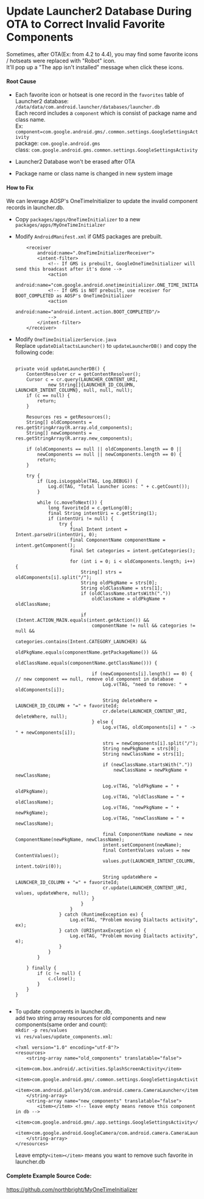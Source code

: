 
# Update Launcher2 Database During OTA to Correct Invalid Favorite Components

Sometimes, after OTA(Ex: from 4.2 to 4.4), you may find some favorite icons / hotseats were replaced with "Robot" icon.  
It'll pop up a "The app isn't installed" message when click these icons.

#### Root Cause  
  * Each favorite icon or hotseat is one record in the `favorites` table of Launcher2 database:  
     `/data/data/com.android.launcher/databases/launcher.db`  
     Each record includes a `component` which is consist of package name and class name.  
     Ex:  `component=com.google.android.gms/.common.settings.GoogleSettingsActivity`  
     package: `com.google.android.gms`  
     class: `com.google.android.gms.common.settings.GoogleSettingsActivity`

  * Launcher2 Database won't be erased after OTA
  * Package name or class name is changed in new system image

#### How to Fix  
  We can leverage AOSP's OneTimeInitializer to update the invalid component records in launcher.db.

  * Copy `packages/apps/OneTimeInitializer` to a new `packages/apps/MyOneTimeInitialzer`

  * Modify `AndroidManifest.xml` if GMS packages are prebuilt.
        
            <receiver
                android:name=".OneTimeInitializerReceiver">
                <intent-filter>
                    <!-- If GMS is prebuilt, GoogleOneTimeInitializer will send this broadcast after it's done -->
                    <action
                        android:name="com.google.android.onetimeinitializer.ONE_TIME_INITIALIZED"/>
                    <!-- If GMS is NOT prebuilt, use receiver for BOOT_COMPLETED as AOSP's OneTimeInitializer
                    <action
                        android:name="android.intent.action.BOOT_COMPLETED"/>
                    -->
                </intent-filter>
            </receiver>

  * Modify `OneTimeInitializerService.java`  
    Replace `updateDialtactsLauncher()` to `updateLauncherDB()` and copy the following code:

    <pre><code>
    private void updateLauncherDB() {
        ContentResolver cr = getContentResolver();
        Cursor c = cr.query(LAUNCHER_CONTENT_URI,
                new String[]{LAUNCHER_ID_COLUMN, LAUNCHER_INTENT_COLUMN}, null, null, null);
        if (c == null) {
            return;
        }

        Resources res = getResources();
        String[] oldComponents = res.getStringArray(R.array.old_components);
        String[] newComponents = res.getStringArray(R.array.new_components);

        if (oldComponents == null || oldComponents.length == 0 ||
            newComponents == null || newComponents.length == 0) {
            return;
        }

        try {
            if (Log.isLoggable(TAG, Log.DEBUG)) {
                Log.d(TAG, "Total launcher icons: " + c.getCount());
            }

            while (c.moveToNext()) {
                long favoriteId = c.getLong(0);
                final String intentUri = c.getString(1);
                if (intentUri != null) {
                    try {
                        final Intent intent = Intent.parseUri(intentUri, 0);
                        final ComponentName componentName = intent.getComponent();
                        final Set<String> categories = intent.getCategories();

                        for (int i = 0; i < oldComponents.length; i++) {
                            String[] strs = oldComponents[i].split("/");
                            String oldPkgName = strs[0];
                            String oldClassName = strs[1];
                            if (oldClassName.startsWith("."))
                                oldClassName = oldPkgName + oldClassName;

                            if (Intent.ACTION_MAIN.equals(intent.getAction()) &&
                                componentName != null && categories != null &&
                                categories.contains(Intent.CATEGORY_LAUNCHER) &&
                                oldPkgName.equals(componentName.getPackageName()) &&
                                oldClassName.equals(componentName.getClassName())) {

                                if (newComponents[i].length() == 0) {  // new component == null, remove old component in database
                                    Log.v(TAG, "need to remove: " + oldComponents[i]);

                                    String deleteWhere = LAUNCHER_ID_COLUMN + "=" + favoriteId;
                                    cr.delete(LAUNCHER_CONTENT_URI, deleteWhere, null);
                                } else {
                                    Log.v(TAG, oldComponents[i] + " -> " + newComponents[i]);

                                    strs = newComponents[i].split("/");
                                    String newPkgName = strs[0];
                                    String newClassName = strs[1];

                                    if (newClassName.startsWith("."))
                                        newClassName = newPkgName + newClassName;

                                    Log.v(TAG, "oldPkgName = " + oldPkgName);
                                    Log.v(TAG, "oldClassName = " + oldClassName);
                                    Log.v(TAG, "newPkgName = " + newPkgName);
                                    Log.v(TAG, "newClassName = " + newClassName);

                                    final ComponentName newName = new ComponentName(newPkgName, newClassName);
                                    intent.setComponent(newName);
                                    final ContentValues values = new ContentValues();
                                    values.put(LAUNCHER_INTENT_COLUMN, intent.toUri(0));

                                    String updateWhere = LAUNCHER_ID_COLUMN + "=" + favoriteId;
                                    cr.update(LAUNCHER_CONTENT_URI, values, updateWhere, null);
                                }
                            }
                        }
                    } catch (RuntimeException ex) {
                        Log.e(TAG, "Problem moving Dialtacts activity", ex);
                    } catch (URISyntaxException e) {
                        Log.e(TAG, "Problem moving Dialtacts activity", e);
                    }
                }
            }

        } finally {
            if (c != null) {
                c.close();
            }
        }
    }
        </code></pre>

  * To update components in launcher.db,  
    add two string array resources for old components and new components(same order and count):  
      `mkdir -p res/values`  
      `vi res/values/update_components.xml`:  

        <?xml version="1.0" encoding="utf-8"?>
        <resources>
            <string-array name="old_components" translatable="false">
                <item>com.box.android/.activities.SplashScreenActivity</item>
                <item>com.google.android.gms/.common.settings.GoogleSettingsActivity</item>
                <item>com.android.gallery3d/com.android.camera.CameraLauncher</item>
            </string-array>
            <string-array name="new_components" translatable="false">
                <item></item> <!-- leave empty means remove this component in db -->
                <item>com.google.android.gms/.app.settings.GoogleSettingsActivity</item>
                <item>com.google.android.GoogleCamera/com.android.camera.CameraLauncher</item>
            </string-array>
        </resources>

    Leave empty`<item></item>` means you want to remove such favorite in launcher.db

#### Complete Example Source Code:  
<https://github.com/northbright/MyOneTimeInitializer>